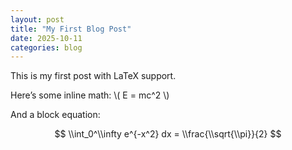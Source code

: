 ```yaml
---
layout: post
title: "My First Blog Post"
date: 2025-10-11
categories: blog
---
```


This is my first post with LaTeX support.

Here’s some inline math: \\( E = mc^2 \\)

And a block equation:

$$
\\int_0^\\infty e^{-x^2} dx = \\frac{\\sqrt{\\pi}}{2}
$$
